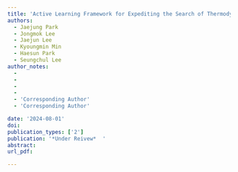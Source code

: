 ```yaml
---
title: 'Active Learning Framework for Expediting the Search of Thermodynamically Stable MXenes in the Extensive Chemical Space'
authors:
  - Jaejung Park 
  - Jongmok Lee
  - Jaejun Lee
  - Kyoungmin Min
  - Haesun Park
  - Seungchul Lee
author_notes:
  -
  -
  -
  -
  - 'Corresponding Author'
  - 'Corresponding Author'

date: '2024-08-01'
doi: 
publication_types: ['2']
publication: '*Under Reivew*  '
abstract: 
url_pdf: 

---
```



<!--- Supplementary notes can be added here, including [code and math](https://wowchemy.com/docs/content/writing-markdown-latex/). --->